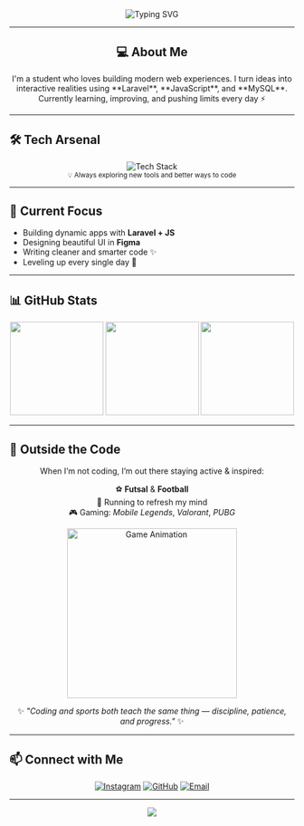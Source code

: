 <!-- Profile Header -->
<div align="center">

<img src="https://readme-typing-svg.herokuapp.com?font=Poppins&weight=600&size=28&pause=1000&color=00C2FF&center=true&vCenter=true&width=500&lines=Hey+there!+I'm+Arjoen+👋;Student+Developer+💻;Creative+Thinker+🎨;Future+Fullstack+Engineer+🚀" alt="Typing SVG" />

</div>

---

## <div align="center">💻 About Me</div>

<div align="center">
I'm a student who loves building modern web experiences.  
I turn ideas into interactive realities using **Laravel**, **JavaScript**, and **MySQL**.  
Currently learning, improving, and pushing limits every day ⚡
</div>

---

## 🛠️ Tech Arsenal

<div align="center">
  
<img src="https://skillicons.dev/icons?i=php,laravel,js,mysql,figma,html,css,git&perline=8" alt="Tech Stack" />
  
</div>

<div align="center">
<sub>💡 Always exploring new tools and better ways to code</sub>
</div>

---

## 🚀 Current Focus

- Building dynamic apps with **Laravel + JS**
- Designing beautiful UI in **Figma**
- Writing cleaner and smarter code ✨
- Leveling up every single day 💪

---

## 📊 GitHub Stats

<div align="center">

<img src="https://github-readme-stats.vercel.app/api?username=junnriddo&show_icons=true&theme=tokyonight&hide_border=true&border_radius=10" height="165"/>  
<img src="https://github-readme-streak-stats.herokuapp.com/?user=junnriddo&theme=tokyonight&hide_border=true&border_radius=10" height="165"/>  
<img src="https://github-readme-stats.vercel.app/api/top-langs/?username=junnriddo&layout=compact&theme=tokyonight&hide_border=true&border_radius=10" height="165"/>

</div>

---

## 🎯 Outside the Code

<div align="center">

When I’m not coding, I’m out there staying active & inspired:

⚽ **Futsal** & **Football**  
🏃 Running to refresh my mind  
🎮 Gaming: *Mobile Legends*, *Valorant*, *PUBG*  

<img src="https://media.giphy.com/media/26gsvbLOXh92Y5RsQ/giphy.gif" width="300" alt="Game Animation"/>

<br>

✨ <i>"Coding and sports both teach the same thing — discipline, patience, and progress."</i> ✨  

</div>

---

## 📫 Connect with Me

<div align="center">
  <a href="https://instagram.com/junnriddo_"><img src="https://img.shields.io/badge/Instagram-%40junnriddo-E4405F?style=for-the-badge&logo=instagram&logoColor=white" alt="Instagram"/></a>
  <a href="https://github.com/junnriddo"><img src="https://img.shields.io/badge/GitHub-junnriddo-181717?style=for-the-badge&logo=github&logoColor=white" alt="GitHub"/></a>
  <a href="mailto:junnriddo@gmail.com"><img src="https://img.shields.io/badge/Email-D14836?style=for-the-badge&logo=gmail&logoColor=white" alt="Email"/></a>
</div>

---

<div align="center">
  
<img src="https://capsule-render.vercel.app/api?type=waving&color=00C2FF&height=120&section=footer"/>

</div>
